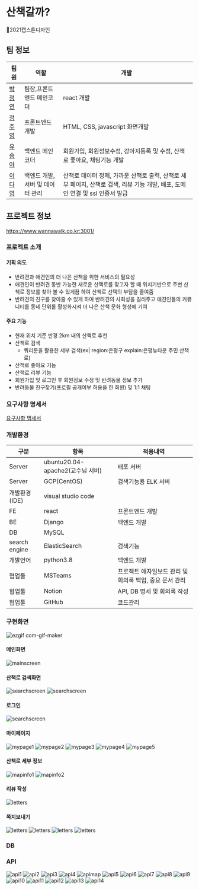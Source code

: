 # 산책갈까?
🐶2021캡스톤디자인
## 팀 정보
|팀원|역할|개발|
|---|---|---|
|[박정연](https://github.com/jeongyeon-park)|팀장,프론트엔드 메인코더|react 개발|
|[정주영](https://github.com/jyj544)|프론트엔드 개발|HTML, CSS, javascript 화면개발|
|[유승아](https://github.com/SeungAh-Yoo99)|백엔드 메인코더|회원가입, 회원정보수정, 강아지등록 및 수정, 산책로 좋아요, 채팅기능 개발|
|[이다영](https://github.com/youngDaLee)|백엔드 개발, 서버 및 데이터 관리|산책로 데이터 정제, 가까운 산책로 출력, 산책로 세부 페이지, 산책로 검색, 리뷰 기능 개발, 배포, 도메인 연결 및 ssl 인증서 발급|
## 프로젝트 정보
https://www.wannawalk.co.kr:3001/
### 프로젝트 소개
#### 기획 의도
- 반려견과 애견인의 더 나은 산책을 위한 서비스의 필요성
- 애견인이 반려견 동반 가능한 새로운 산책로를 찾고자 할 때 위치기반으로 주변 산책로 정보를 찾아 볼 수 있게끔 하여 산책로 선택의 부담을 줄여줌
- 반려견의 친구를 찾아줄 수 있게 하여 반려견의 사회성을 길러주고 애견인들의 커뮤니티를 동네 단위롤 활성화시켜 더 나은 산책 문화 형성에 기여
#### 주요 기능
- 현재 위치 기준 반경 2km 내의 산책로 추천
- 산책로 검색
  - 쿼리문을 활용한 세부 검색(ex| region:은평구 explain:은평뉴타운 주민 산책로)
- 산책로 좋아요 기능
- 산책로 리뷰 기능
- 회원가입 및 로그인 후 회원정보 수정 및 반려동물 정보 추가
- 반려동물 친구찾기(프로필 공개여부 허용을 한 회원) 및 1:1 채팅
### 요구사항 명세서
[요구사항 명세서](docs/요구사항%20명세서%20졸프v2.docx)
### 개발환경
|구분|항목|적용내역|
|---|---|---|
|Server|ubuntu20.04-apache2(교수님 서버)|배포 서버|
|Server|GCP(CentOS)|검색기능용 ELK 서버|
|개발환경(IDE)|visual studio code||
|FE|react|프론트엔드 개발|
|BE|Django|백엔드 개발|
|DB|MySQL||
|search engine|ElasticSearch|검색기능|
|개발언어|python3.8|백엔드 개발|
|협업툴|MSTeams|프로젝트 애자일보드 관리 및 회의록 백업, 중요 문서 관리|
|협업툴|Notion|API, DB 명세 및 회의록 작성|
|협업툴|GitHub|코드관리|


### 구현화면
![ezgif com-gif-maker](https://user-images.githubusercontent.com/64348346/139110319-85d63624-165a-47a2-ba96-d2d9ef09fe17.gif)
#### 메인화면
![mainscreen](docs/img/screen_1.PNG)

#### 산책로 검색화면
![searchscreen](docs/img/screen_13.png)
![searchscreen](docs/img/screen_14.PNG)

#### 로그인
![searchscreen](docs/img/screen_15.png)

#### 마이페이지
![mypage1](docs/img/screen_4.PNG)
![mypage2](docs/img/screen_5.PNG)
![mypage3](docs/img/screen_6.PNG)
![mypage4](docs/img/screen_7.PNG)
![mypage5](docs/img/screen_8.PNG)
#### 산책로 세부 정보 
![mapinfo1](docs/img/screen_2.PNG)
![mapinfo2](docs/img/screen_3.PNG)
#### 리뷰 작성 
![letters](docs/img/screen_10.PNG)
#### 쪽지보내기
![letters](docs/img/screen_9.PNG)
![letters](docs/img/screen_11.PNG)
![letters](docs/img/screen_8.PNG)
![letters](docs/img/scrren_12.PNG)


### DB

### API
![api1](docs/img/api_1.png)
![api2](docs/img/api_2.png)
![api3](docs/img/api_3.png)
![api4](docs/img/api_4.png)
![apimap](docs/img/api_map.png)
![api5](docs/img/api_5.png)
![api6](docs/img/api_6.png)
![api7](docs/img/api_7.png)
![api8](docs/img/api_8.png)
![api9](docs/img/api_9.png)
![api10](docs/img/api_10.png)
![api11](docs/img/api_11.png)
![api12](docs/img/api_12.png)
![api13](docs/img/api_13.png)
![api14](docs/img/api_14.png)
